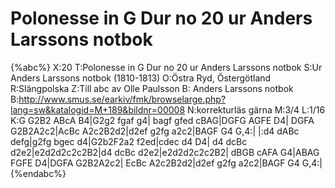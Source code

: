 # Polonesse in G Dur no 20 ur Anders Larssons notbok

{%abc%}
X:20
T:Polonesse in G Dur no 20 ur Anders Larssons notbok
S:Ur Anders Larssons notbok (1810-1813)
O:Östra Ryd, Östergötland
R:Slängpolska
Z:Till abc av Olle Paulsson
B: Anders Larssons notbok
B:http://www.smus.se/earkiv/fmk/browselarge.php?lang=sw&katalogid=M+189&bildnr=00008
N:korrekturläs gärna
M:3/4
L:1/16
K:G
G2B2 ABcA B4|G2g2 fgaf g4| bagf gfed cBAG|DGFG AGFE D4|
DGFA G2B2A2c2|AcBc A2c2B2d2|d2ef g2fg a2c2|BAGF G4 G,4:|
|:d4 dABc defg|g2fg bgec d4|G2b2F2a2 f2ed|cdec d4 D4|
d4 dcBc d2e2|e2d2d2c2c2B2|d4 dcBc d2e2|e2d2d2c2c2B2|
dBGB cAFA G4|ABAG FGFE D4|DGFA G2B2A2c2|
EcBc A2c2B2d2|d2ef g2fg a2c2|BAGF G4 G,4:|
{%endabc%}
